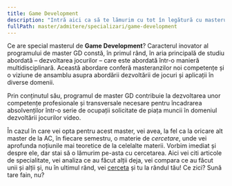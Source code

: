 ```yaml
---
title: Game Development
description: "Intră aici ca să te lămurim cu tot în legătură cu masterul GD! "
fullPath: master/admitere/specializari/game-development
---
```

Ce are special masterul de **Game Development**? Caracterul inovator al programului de master GD constă, în primul rând, în aria principală de studiu abordată – dezvoltarea jocurilor – care este abordată într-o manieră multidisciplinară. Această abordare conferă masteranzilor noi competențe și o viziune de ansamblu asupra abordării dezvoltării de jocuri și aplicații în diverse domenii.

Prin conținutul său, programul de master GD contribuie la dezvoltarea unor competențe profesionale și transversale necesare pentru încadrarea absolvenților într-o serie de ocupații solicitate de piața muncii în domeniul dezvoltării jocurilor video.

În cazul în care vei opta pentru acest master, vei avea, la fel ca la oricare alt master de la AC, în fiecare semestru, o materie de *cercetare*, unde vei aprofunda noțiunile mai teoretice de la celelalte materii. Vorbim imediat și despre ele, dar stai să o lămurim pe-asta cu cercetarea. Aici vei citi articole de specialitate, vei analiza ce au făcut alții deja, vei compara ce au făcut unii și alții și, nu în ultimul rând, vei [cerceta](https://cs.upt.ro/ro/education/master/research) și tu la rândul tău! Ce zici? Sună tare fain, nu?

<Fig src="/uploads/gd-cloud.png" alt="Subiectele de la masterul de Game Development" caption="Subiectele de la masterul de Game Development"></Fig>